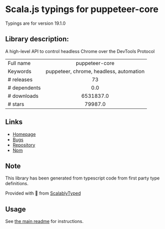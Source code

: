 
# Scala.js typings for puppeteer-core

Typings are for version 19.1.0

## Library description:
A high-level API to control headless Chrome over the DevTools Protocol

|                    |                 |
| ------------------ | :-------------: |
| Full name          | puppeteer-core |
| Keywords           | puppeteer, chrome, headless, automation |
| # releases         | 73 |
| # dependents       | 0.0 |
| # downloads        | 6531837.0 |
| # stars            | 79987.0 |

## Links
- [Homepage](https://github.com/puppeteer/puppeteer#readme)
- [Bugs](https://github.com/puppeteer/puppeteer/issues)
- [Repository](https://github.com/puppeteer/puppeteer)
- [Npm](https://www.npmjs.com/package/puppeteer-core)
    


## Note
This library has been generated from typescript code from first party type definitions.

Provided with :purple_heart: from [ScalablyTyped](https://github.com/oyvindberg/ScalablyTyped)

## Usage
See [the main readme](../../readme.md) for instructions.


